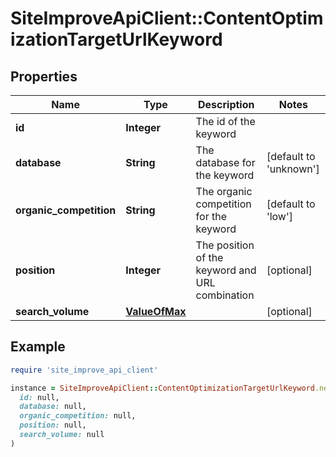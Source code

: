 # SiteImproveApiClient::ContentOptimizationTargetUrlKeyword

## Properties

| Name | Type | Description | Notes |
| ---- | ---- | ----------- | ----- |
| **id** | **Integer** | The id of the keyword |  |
| **database** | **String** | The database for the keyword | [default to &#39;unknown&#39;] |
| **organic_competition** | **String** | The organic competition for the keyword | [default to &#39;low&#39;] |
| **position** | **Integer** | The position of the keyword and URL combination | [optional] |
| **search_volume** | [**ValueOfMax**](ValueOfMax.md) |  | [optional] |

## Example

```ruby
require 'site_improve_api_client'

instance = SiteImproveApiClient::ContentOptimizationTargetUrlKeyword.new(
  id: null,
  database: null,
  organic_competition: null,
  position: null,
  search_volume: null
)
```

